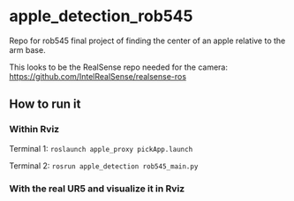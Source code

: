 # apple_detection_rob545
Repo for rob545 final project of finding the center of an apple relative to the arm base.


This looks to be the RealSense repo needed for the camera:
https://github.com/IntelRealSense/realsense-ros

## How to run it

### Within Rviz 
Terminal 1:
`roslaunch apple_proxy pickApp.launch`

Terminal 2:
`rosrun apple_detection rob545_main.py`

### With the real UR5 and visualize it in Rviz


